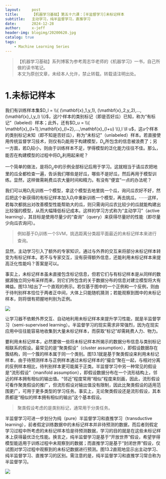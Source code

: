 ```yaml
---
layout:     post
title:      【机器学习基础】第五十六课：[半监督学习]未标记样本
subtitle:   主动学习，纯半监督学习，直推学习
date:       2024-12-28
author:     x-jeff
header-img: blogimg/20200620.jpg
catalog: true
tags:
    - Machine Learning Series
---
```

>【机器学习基础】系列博客为参考周志华老师的《机器学习》一书，自己所做的读书笔记。  
>本文为原创文章，未经本人允许，禁止转载。转载请注明出处。

# 1.未标记样本

我们有训练样本集$D_l = \\{ (\mathbf{x}_1,y_1), (\mathbf{x}_2,y_2),...,(\mathbf{x}_l,y_l) \\}$，这$l$个样本的类别标记（即是否好瓜）已知，称为“有标记”（labeled）样本；此外，还有$D_u = \\{ \mathbf{x}_{l+1},\mathbf{x}_{l+2},...,\mathbf{x}_{l+u} \\},l \ll u$，这$u$个样本的类别标记未知（即不知是否好瓜），称为“未标记”（unlabeled）样本。若直接使用传统监督学习技术，则仅有$D_l$能用于构建模型，$D_u$所包含的信息被浪费了；另一方面，若$D_l$较小，则由于训练样本不足，学得模型的泛化能力往往不佳。那么，能否在构建模型的过程中将$D_u$利用起来呢？

一个简单的做法，是将$D_u$中的示例全部标记后用于学习。这就相当于请瓜农把地里的瓜全都检查一遍，告诉我们哪些是好瓜，哪些不是好瓜，然后再用于模型训练。显然，这样做需耗费瓜农大量时间和精力。有没有“便宜”一点的办法呢？

我们可以用$D_l$先训练一个模型，拿这个模型去地里挑一个瓜，询问瓜农好不好，然后把这个新获得的有标记样本加入$D_l$中重新训练一个模型，再去挑瓜，$\cdots \cdots$这样，若每次都挑出对改善模型性能帮助大的瓜，则只需询问瓜农比较少的瓜就能构建出比较强的模型，从而大幅降低标记成本。这样的学习方式称为“主动学习”（active learning），其目标是使用尽量少的“查询”（query）来获得尽量好的性能（即尽量少向瓜农询问）。

>例如基于$D_l$训练一个SVM，挑选距离分类超平面最近的未标记样本来进行查询。

显然，主动学习引入了额外的专家知识，通过与外界的交互来将部分未标记样本转变为有标记样本。若不与专家交互，没有获得额外信息，还能利用未标记样本来提高泛化性能吗？答案是可以。

事实上，未标记样本虽未直接包含标记信息，但若它们与有标记样本是从同样的数据源独立同分布采样而来，则它们所包含的关于数据分布的信息对建立模型将大有裨益。图13.1给出了一个直观的例示。若仅基于图中的一个正例和一个反例，则由于待判别样本恰位于两者正中间，大体上只能随机猜测；若能观察到图中的未标记样本，则将很有把握地判别为正例。

![](https://xjeffblogimg.oss-cn-beijing.aliyuncs.com/BLOGIMG/BlogImage/MachineLearningSeries/Lesson56/56x1.png)

让学习器不依赖外界交互、自动地利用未标记样本来提升学习性能，就是半监督学习（semi-supervised learning）。半监督学习的现实需求非常强烈，因为在现实应用中往往能容易地收集到大量未标记样本，而获取“标记”却需耗费人力、物力。

要利用未标记样本，必然要做一些将未标记样本所揭示的数据分布信息与类别标记相联系的假设。最常见的是“聚类假设”（cluster assumption），即假设数据存在簇结构，同一个簇的样本属于同一个类别。图13.1就是基于聚类假设来利用未标记样本，由于待预测样本与正例样本通过未标记样本的“撮合”聚在一起，与相对分离的反例样本相比，待判别样本更可能属于正类。半监督学习中另一种常见的假设是“流形假设”（manifold assumption），即假设数据分布在一个流形结构上，邻近的样本拥有相似的输出值。“邻近”程度常用“相似”程度来刻画，因此，流形假设可看作聚类假设的推广，但流形假设对输出值没有限制，因此比聚类假设的适用范围更广，可用于更多类型的学习任务。事实上，无论聚类假设还是流形假设，其本质都是“相似的样本拥有相似的输出”这个基本假设。

>聚类假设考虑的是类别标记，通常用于分类任务。

半监督学习可进一步划分为纯（pure）半监督学习和直推学习（transductive learning），前者假定训练数据中的未标记样本并非待预测的数据，而后者则假定学习过程中所考虑的未标记样本恰是待预测数据，学习的目的就是在这些未标记样本上获得最优泛化性能。换言之，纯半监督学习是基于“开放世界”假设，希望学得模型能适用于训练过程中未观察到的数据；而直推学习是基于“封闭世界”假设，仅试图对学习过程中观察到的未标记数据进行预测。图13.2直观地显示出主动学习、纯半监督学习、直推学习的区别。需注意的是，纯半监督学习和直推学习常合称为半监督学习。

![](https://xjeffblogimg.oss-cn-beijing.aliyuncs.com/BLOGIMG/BlogImage/MachineLearningSeries/Lesson56/56x2.png)